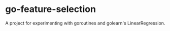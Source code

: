 # go-feature-selection


A project for experimenting with goroutines and golearn's LinearRegression.

